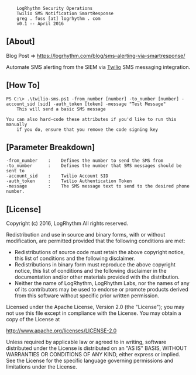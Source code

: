 
        LogRhythm Security Operations
        Twilio SMS Notification SmartResponse
        greg . foss [at] logrhythm . com
        v0.1 -- April 2016

## [About]

Blog Post => <a href="https://logrhythm.com/blog/sms-alerting-via-smartresponse/?utm_source=github">https://logrhythm.com/blog/sms-alerting-via-smartresponse/</a>

Automate SMS alerting from the SIEM via <a href="https://www.twilio.com/">Twilio</a> SMS messaging integration.


## [How To]

 	PS C:\> .\twilio-sms.ps1 -from_number [number] -to_number [number] -account_sid [sid] -auth_token [token] -message "Test Message"
        This will send a basic SMS message

    You can also hard-code these attributes if you'd like to run this manually
        if you do, ensure that you remove the code signing key


## [Parameter Breakdown]

	-from_number    :    Defines the number to send the SMS from
    -to_number      :    Defines the number that SMS messages should be sent to
    -account_sid    :    Twilio Account SID
    -auth_token     :    Twilio Authentication Token
    -message        :    The SMS message text to send to the desired phone number.


## [License]

Copyright (c) 2016, LogRhythm
All rights reserved.

Redistribution and use in source and binary forms, with or without
modification, are permitted provided that the following conditions are met:
* Redistributions of source code must retain the above copyright notice, this list of conditions and the following disclaimer.
* Redistributions in binary form must reproduce the above copyright notice, this list of conditions and the following disclaimer in the documentation and/or other materials provided with the distribution.
* Neither the name of LogRhythm, LogRhythm Labs, nor the names of any of its contributors may be used to endorse or promote products derived from this software without specific prior written permission.

Licensed under the Apache License, Version 2.0 (the "License");
you may not use this file except in compliance with the License.
You may obtain a copy of the License at

http://www.apache.org/licenses/LICENSE-2.0

Unless required by applicable law or agreed to in writing, software
distributed under the License is distributed on an "AS IS" BASIS,
WITHOUT WARRANTIES OR CONDITIONS OF ANY KIND, either express or implied.
See the License for the specific language governing permissions and
limitations under the License.

